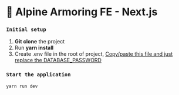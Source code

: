 # 🚀 Alpine Armoring FE - Next.js

### `Initial setup`
1. **Git clone** the project
2. Run **yarn install**
3. Create .env file in the root of project, [Copy/paste this file and just replace the DATABASE_PASSWORD](https://docs.google.com/document/d/1t2CIepNM1pjvF1ovW8LmHYX8-_8Yj5aBDTyULjhI7C4/edit?usp=sharing)

### `Start the application`

```
yarn run dev
```
